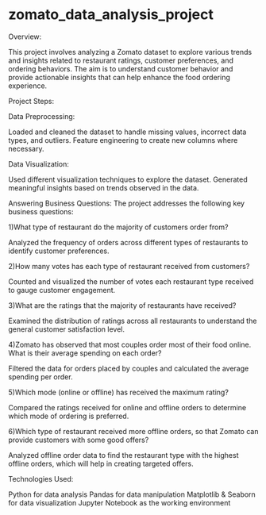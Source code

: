# zomato_data_analysis_project

Overview:

  This project involves analyzing a Zomato dataset to explore various trends and insights related to restaurant ratings, customer preferences, and ordering 
  behaviors. The aim is to understand customer behavior and provide actionable insights that can help enhance the food ordering experience.

Project Steps:

   Data Preprocessing:

   Loaded and cleaned the dataset to handle missing values, incorrect data types, and outliers.
   Feature engineering to create new columns where necessary.
   
Data Visualization:

Used different visualization techniques to explore the dataset.
Generated meaningful insights based on trends observed in the data.

Answering Business Questions: The project addresses the following key business questions:

1)What type of restaurant do the majority of customers order from?

   Analyzed the frequency of orders across different types of restaurants to identify customer preferences.

2)How many votes has each type of restaurant received from customers?

   Counted and visualized the number of votes each restaurant type received to gauge customer engagement.

3)What are the ratings that the majority of restaurants have received?

   Examined the distribution of ratings across all restaurants to understand the general customer satisfaction level.
   
4)Zomato has observed that most couples order most of their food online. What is their average spending on each order?

   Filtered the data for orders placed by couples and calculated the average spending per order.
   
5)Which mode (online or offline) has received the maximum rating?

   Compared the ratings received for online and offline orders to determine which mode of ordering is preferred.
   
6)Which type of restaurant received more offline orders, so that Zomato can provide customers with some good offers?

   Analyzed offline order data to find the restaurant type with the highest offline orders, which will help in creating targeted offers.


Technologies Used:

Python for data analysis
Pandas for data manipulation
Matplotlib & Seaborn for data visualization
Jupyter Notebook as the working environment
